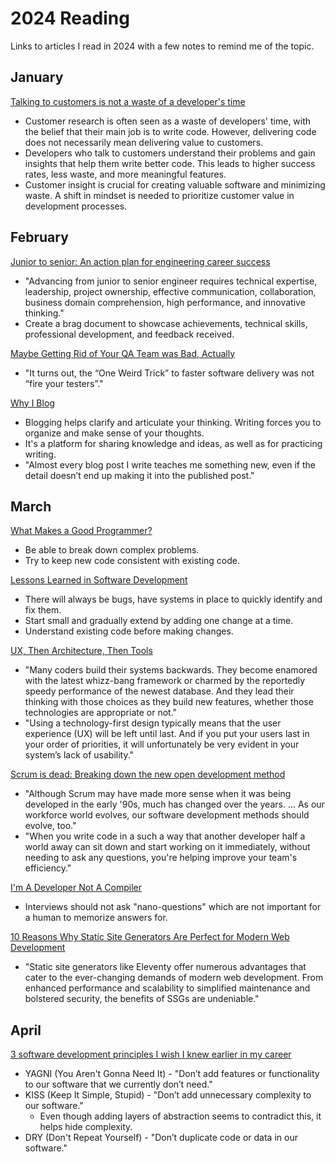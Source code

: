 # 2024 Reading

Links to articles I read in 2024 with a few notes to remind me of the topic.

## January

[Talking to customers is not a waste of a developer's time](https://jeffgothelf.com/blog/talking-to-customers-is-not-a-waste-of-a-developers-time/)

- Customer research is often seen as a waste of developers' time, with the belief that their main job is to write code. However, delivering code does not necessarily mean delivering value to customers.
- Developers who talk to customers understand their problems and gain insights that help them write better code. This leads to higher success rates, less waste, and more meaningful features.
- Customer insight is crucial for creating valuable software and minimizing waste. A shift in mindset is needed to prioritize customer value in development processes.

## February

[Junior to senior: An action plan for engineering career success](https://github.com/readme/guides/engineering-career-success)

- "Advancing from junior to senior engineer requires technical expertise, leadership, project ownership, effective communication, collaboration, business domain comprehension, high performance, and innovative thinking."
- Create a brag document to showcase achievements, technical skills, professional development, and feedback received.

[Maybe Getting Rid of Your QA Team was Bad, Actually](https://davidkcaudill.medium.com/maybe-getting-rid-of-your-qa-team-was-bad-actually-52c408bd048b)

- "It turns out, the “One Weird Trick” to faster software delivery was not “fire your testers”."

[Why I Blog](https://www.dannyguo.com/blog/why-i-blog)

- Blogging helps clarify and articulate your thinking. Writing forces you to organize and make sense of your thoughts.
- It's a platform for sharing knowledge and ideas, as well as for practicing writing.
- "Almost every blog post I write teaches me something new, even if the detail doesn’t end up making it into the published post."

## March

[What Makes a Good Programmer?](https://henrikwarne.com/2014/06/30/what-makes-a-good-programmer/)

- Be able to break down complex problems.
- Try to keep new code consistent with existing code.

[Lessons Learned in Software Development](https://henrikwarne.com/2015/04/16/lessons-learned-in-software-development/)

- There will always be bugs, have systems in place to quickly identify and fix them.
- Start small and gradually extend by adding one change at a time.
- Understand existing code before making changes.

[UX, Then Architecture, Then Tools](https://morethancoding.com/2013/03/12/ux-then-architecture-then-tools/)

- "Many coders build their systems backwards. They become enamored with the latest whizz-bang framework or charmed by the reportedly speedy performance of the newest database. And they lead their thinking with those choices as they build new features, whether those technologies are appropriate or not."
- "Using a technology-first design typically means that the user experience (UX) will be left until last. And if you put your users last in your order of priorities, it will unfortunately be very evident in your system’s lack of usability."

[Scrum is dead: Breaking down the new open development method](https://opensource.com/business/15/11/open-development-method)

- "Although Scrum may have made more sense when it was being developed in the early '90s, much has changed over the years. ... As our workforce world evolves, our software development methods should evolve, too."
- "When you write code in a such a way that another developer half a world away can sit down and start working on it immediately, without needing to ask any questions, you're helping improve your team's efficiency."

[I'm A Developer Not A Compiler](https://www.blobstreaming.org/im-a-developer-not-a-compiler/)

- Interviews should not ask "nano-questions" which are not important for a human to memorize answers for.

[10 Reasons Why Static Site Generators Are Perfect for Modern Web Development](https://gittings.studio/blog/10-reasons-why-static-site-generators-are-perfect-for-modern-web-development/)

- "Static site generators like Eleventy offer numerous advantages that cater to the ever-changing demands of modern web development. From enhanced performance and scalability to simplified maintenance and bolstered security, the benefits of SSGs are undeniable."

## April

[3 software development principles I wish I knew earlier in my career](https://thetshaped.dev/p/3-software-development-principles)

- YAGNI (You Aren't Gonna Need It) - "Don’t add features or functionality to our software that we currently don’t need."
- KISS (Keep It Simple, Stupid) - "Don’t add unnecessary complexity to our software."
  - Even though adding layers of abstraction seems to contradict this, it helps hide complexity.
- DRY (Don't Repeat Yourself) - "Don’t duplicate code or data in our software."
